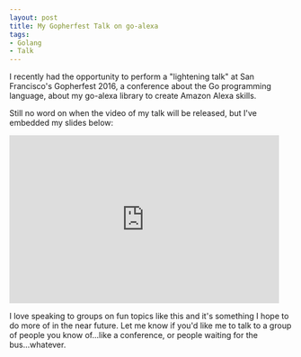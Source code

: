```yaml
---
layout: post
title: My Gopherfest Talk on go-alexa
tags:
- Golang
- Talk
---
```


I recently had the opportunity to perform a "lightening talk" at San Francisco's Gopherfest 2016, a conference about the Go programming language, about my go-alexa library to create Amazon Alexa skills.

Still no word on when the video of my talk will be released, but I've embedded my slides below:

<iframe src="https://docs.google.com/presentation/d/1UWtvaw1_1ic8Apn4TKusgH7OVQe33UMH11480k3EUv0/embed?start=false&loop=false&delayms=3000" frameborder="0" width="480" height="299" allowfullscreen="true" mozallowfullscreen="true" webkitallowfullscreen="true"></iframe>

I love speaking to groups on fun topics like this and it's something I hope to do more of in the near future. Let me know if you'd like me to talk to a group of people you know of...like a conference, or people waiting for the bus...whatever.
